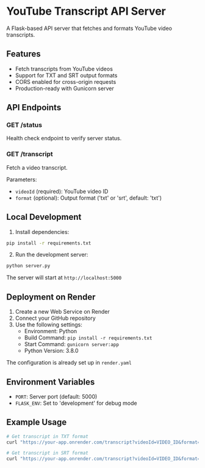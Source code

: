 # YouTube Transcript API Server

A Flask-based API server that fetches and formats YouTube video transcripts.

## Features

- Fetch transcripts from YouTube videos
- Support for TXT and SRT output formats
- CORS enabled for cross-origin requests
- Production-ready with Gunicorn server

## API Endpoints

### GET /status
Health check endpoint to verify server status.

### GET /transcript
Fetch a video transcript.

Parameters:
- `videoId` (required): YouTube video ID
- `format` (optional): Output format ('txt' or 'srt', default: 'txt')

## Local Development

1. Install dependencies:
```bash
pip install -r requirements.txt
```

2. Run the development server:
```bash
python server.py
```

The server will start at `http://localhost:5000`

## Deployment on Render

1. Create a new Web Service on Render
2. Connect your GitHub repository
3. Use the following settings:
   - Environment: Python
   - Build Command: `pip install -r requirements.txt`
   - Start Command: `gunicorn server:app`
   - Python Version: 3.8.0

The configuration is already set up in `render.yaml`

## Environment Variables

- `PORT`: Server port (default: 5000)
- `FLASK_ENV`: Set to 'development' for debug mode

## Example Usage

```bash
# Get transcript in TXT format
curl "https://your-app.onrender.com/transcript?videoId=VIDEO_ID&format=txt"

# Get transcript in SRT format
curl "https://your-app.onrender.com/transcript?videoId=VIDEO_ID&format=srt"
``` 